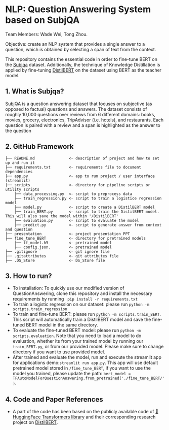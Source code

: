 # NLP: Question Answering System based on SubjQA

Team Members: Wade Wei, Tong Zhou.

Objective: create an NLP system that provides a single answer to a question, which is obtained by selecting a span of text from the context.

This repository contains the essential code in order to fine-tune BERT on the [Subjqa](https://huggingface.co/datasets/subjqa) dataset. Additionally, the technique of Knowledge Distillation is applied by fine-tuning [DistilBERT](https://huggingface.co/distilbert-base-uncased) on the dataset using BERT as the teacher model. 

## 1. What is Subjqa?
SubjQA is a question answering dataset that focuses on subjective (as opposed to factual) questions and answers. The dataset consists of roughly 10,000 questions over reviews from 6 different domains: books, movies, grocery, electronics, TripAdvisor (i.e. hotels), and restaurants. Each question is paired with a review and a span is highlighted as the answer to the question

## 2. GitHub Framework
```
├── README.md               <- description of project and how to set up and run it
├── requirements.txt        <- requirements file to document dependencies
├── app.py                  <- app to run project / user interface (streamlit)
├── scripts                 <- directory for pipeline scripts or utility scripts
    ├── data_processing.py  <- script to preprocess data
    ├── train_regression.py <- script to train a logistice regression model
    ├── model.py            <- script to create a DistilBERT model
    ├── train_BERT.py       <- script to train the DistilBERT model. This will also save the model within '/DistilBERT'
    ├── evaluation.py       <- script to evaluate the model
    ├── predict.py          <- script to generate answer from context and question
├── presentation            <- project presentation PPT
├── fine_tune_BERT          <- directory for pretrained models
    ├── tf_model.h5         <- pretrained model 
    ├── config.json.        <- pretrained model 
├── .gitignore              <- git ignore file
├── .gitattributes          <- git attributes file
├── .DS_Store               <- DS_Store file
```

## 3. How to run?

* To installation: To quickly use our modified version of QuestionAnswering, clone this repository and install the necessary requirements by running ```
pip install -r requirements.txt```
* To train a logistic regression on our dataset: please run ```python -m scripts.train_regression```
* To train and fine-tune BERT: please run ```python -m scripts.train_BERT```. This script will automatically train a DistilBERT model and save the fine-tuned BERT model in the same directory.
* To evaluate the fine-tuned BERT model: please run ```python -m scripts.evaluation```. Note that you need to load a model to do evaluation, whether its from your trained model by running our ```train_BERT.py```, or from our provided model. Please make sure to change directory if you want to use provided model.
* After trained and evaluate the model, run and execute the streamlit app for applications demo:```streamlit run app.py```. This app will use default pretrained model stored in ```/fine_tune_BERT```, if you want to use the model you trained, please update the path: ```bert_model = TFAutoModelForQuestionAnswering.from_pretrained('./fine_tune_BERT/')```.

## 4. Code and Paper References

* A part of the code has been based on the publicly available code of [🤗 HuggingFace Transformers library](https://huggingface.co/models?library=transformers) and their corresponding research project on [DistilBERT](https://huggingface.co/distilbert-base-uncased).
